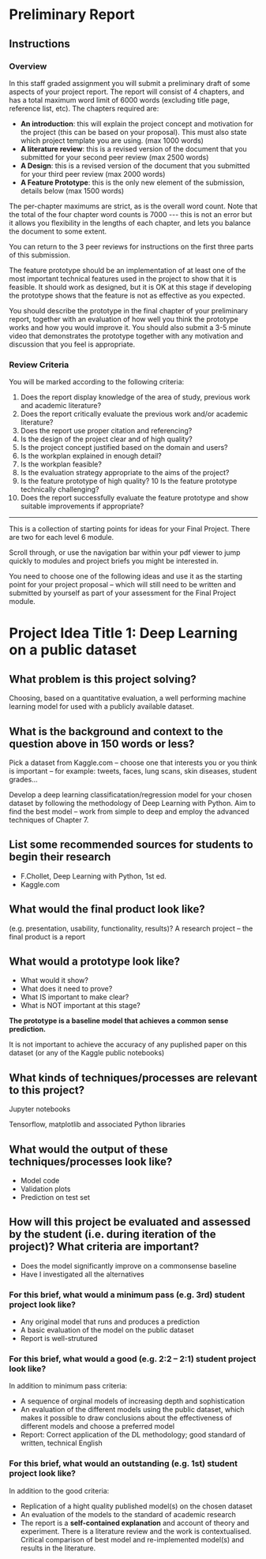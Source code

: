# Preliminary Report

## Instructions

### Overview

In this staff graded assignment you will submit a preliminary draft of some aspects of your project report.  The report will consist of 4 chapters, and has a total maximum word limit of 6000 words (excluding title page, reference list, etc).  The chapters required are:

- **An introduction**: this will explain the project concept and motivation for the project (this can be based on your proposal). This must also state which project template you are using.  (max 1000 words)
- **A literature review**: this is a revised version of the document that you submitted for your second peer review (max 2500 words)
- **A Design**: this is a revised version of the document that you submitted for your third peer review (max 2000 words)
- **A Feature Prototype**: this is the only new element of the submission, details below (max 1500 words)

The per-chapter maximums are strict, as is the overall word count.  Note that the total of the four chapter word counts is 7000 --- this is not an error but it allows you flexibility in the lengths of each chapter, and lets you balance the document to some extent.

You can return to the 3 peer reviews for instructions on the first three parts of this submission. 

The feature prototype should be an implementation of at least one of the most important technical features used in the project to show that it is feasible. It should work as designed, but it is OK at this stage if developing the prototype shows that the feature is not as effective as you expected. 

You should describe the prototype in the final chapter of your preliminary report, together with an evaluation of how well you think the prototype works and how you would improve it. You should also submit a 3-5 minute video that demonstrates the prototype together with any motivation and discussion that you feel is appropriate.

### Review Criteria

You will be marked according to the following criteria:

1. Does the report display knowledge of the area of study, previous work and academic literature?
2. Does the report critically evaluate the previous work and/or academic literature?
3. Does the report use proper citation and referencing?
4. Is the design of the project clear and of high quality?
5. Is the project concept justified based on the domain and users?
6. Is the workplan explained in enough detail?
7. Is the workplan feasible?
8. Is the evaluation strategy appropriate to the aims of the project?
9. Is the feature prototype of high quality?
10 Is the feature prototype technically challenging?
11. Does the report successfully evaluate the feature prototype and show suitable improvements if appropriate?

***
This is a collection of starting points for ideas for your Final Project. There are two for each level 6 module.

Scroll through, or use the navigation bar within your pdf viewer to jump quickly to modules and project briefs you might be interested in.

You need to choose one of the following ideas and use it as the starting point for your project proposal – which will still need to be written and submitted by yourself as part of your assessment for the Final Project module.

# Project Idea Title 1: Deep Learning on a public dataset

## What problem is this project solving?

Choosing, based on a quantitative evaluation, a well performing machine learning model for used with a publicly available dataset.

## What is the background and context to the question above in 150 words or less?

Pick a dataset from Kaggle.com – choose one that interests you or you think is important – for example: tweets, faces, lung scans, skin diseases, student grades…

Develop a deep learning classificatation/regression model for your chosen dataset by following the methodology of Deep Learning with Python. Aim to find the best model – work from simple to deep and employ the advanced techniques of Chapter 7.

## List some recommended sources for students to begin their research

- F.Chollet, Deep Learning with Python, 1st ed.
- Kaggle.com

## What would the final product look like?

(e.g. presentation, usability, functionality, results)?
A research project – the final product is a report

## What would a prototype look like?

- What would it show?
- What does it need to prove?
- What IS important to make clear?
- What is NOT important at this stage?

**The prototype is a baseline model that achieves a common sense prediction.**

It is not important to achieve the accuracy of any puplished paper on this dataset (or any of the Kaggle public notebooks)

## What kinds of techniques/processes are relevant to this project?

Jupyter notebooks

Tensorflow, matplotlib and associated Python libraries

## What would the output of these techniques/processes look like?

- Model code
- Validation plots
- Prediction on test set

## How will this project be evaluated and assessed by the student (i.e. during iteration of the project)? What criteria are important?

- Does the model significantly improve on a commonsense baseline
- Have I investigated all the alternatives

### For this brief, what would a minimum pass (e.g. 3rd) student project look like?

- Any original model that runs and produces a prediction
- A basic evaluation of the model on the public dataset
- Report is well-strutured

### For this brief, what would a good (e.g. 2:2 – 2:1) student project look like?

In addition to minimum pass criteria:

- A sequence of orginal models of increasing depth and sophistication
- An evaluation of the different models using the public dataset, which makes it possible to draw conclusions about the effectiveness of different models and choose a preferred model
- Report: Correct application of the DL methodology; good standard of written, technical English

### For this brief, what would an outstanding (e.g. 1st) student project look like?

In addition to the good criteria:

- Replication of a hight quality published model(s) on the chosen dataset
- An evaluation of the models to the standard of academic research
- The report is a **self-contained explanation** and account of theory and experiment. There is a literature review and the work is contextualised. Critical comparison of best model and re-implemented model(s) and results in the literature.










